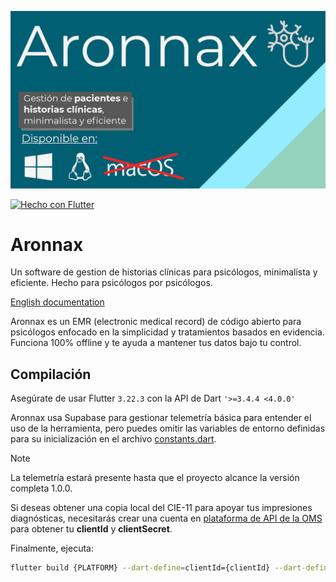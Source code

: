 ![Cover](/docs/img/Cover_ES.png)

<p><a href="https://flutter.dev" target="_blank"><img alt="Hecho con Flutter" src="https://img.shields.io/badge/Made%20with-Flutter-blue"></a></p>

# Aronnax

Un software de gestion de historias clínicas para psicólogos, minimalista y eficiente. Hecho para psicólogos por psicólogos.

[English documentation](README.md)

Aronnax es un EMR (electronic medical record) de código abierto para psicólogos enfocado en la simplicidad y tratamientos basados en evidencia. Funciona 100% offline y te ayuda a mantener tus datos bajo tu control.

## Compilación

Asegúrate de usar Flutter `3.22.3` con la API de Dart `'>=3.4.4 <4.0.0'`

Aronnax usa Supabase para gestionar telemetría básica para entender el uso de la herramienta, pero puedes omitir las variables de entorno definidas para su inicialización en el archivo [constants.dart](./lib/src/presentation/core/constants.dart).

> [!NOTE]
> La telemetría estará presente hasta que el proyecto alcance la versión completa 1.0.0.

Si deseas obtener una copia local del CIE-11 para apoyar tus impresiones diagnósticas, necesitarás crear una cuenta en [plataforma de API de la OMS](https://icd.who.int/icdapi/Account/Register) para obtener tu **clientId** y **clientSecret**.

Finalmente, ejecuta:

```bash
flutter build {PLATFORM} --dart-define=clientId={clientId} --dart-define=clientSecret={clientSecret} --dart-define=version={version}
```
